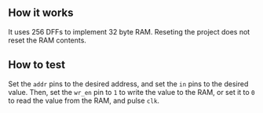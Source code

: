 ## How it works

It uses 256 DFFs to implement 32 byte RAM.
Reseting the project does not reset the RAM contents.

## How to test

Set the `addr` pins to the desired address, and set the `in` pins to the desired value. 
Then, set the `wr_en` pin to `1` to write the value to the RAM, or set it to `0` to read 
the value from the RAM, and pulse `clk`.
